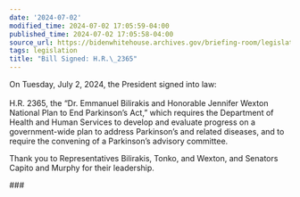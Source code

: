 ```yaml
---
date: '2024-07-02'
modified_time: 2024-07-02 17:05:59-04:00
published_time: 2024-07-02 17:05:58-04:00
source_url: https://bidenwhitehouse.archives.gov/briefing-room/legislation/2024/07/02/bill-signed-h-r-2365/
tags: legislation
title: "Bill Signed: H.R.\_2365"
---
```

 
On Tuesday, July 2, 2024, the President signed into law:  
   
H.R. 2365, the “Dr. Emmanuel Bilirakis and Honorable Jennifer Wexton
National Plan to End Parkinson’s Act,” which requires the Department of
Health and Human Services to develop and evaluate progress on a
government-wide plan to address Parkinson’s and related diseases, and to
require the convening of a Parkinson’s advisory committee.

Thank you to Representatives Bilirakis, Tonko, and Wexton, and Senators
Capito and Murphy for their leadership.

\###
